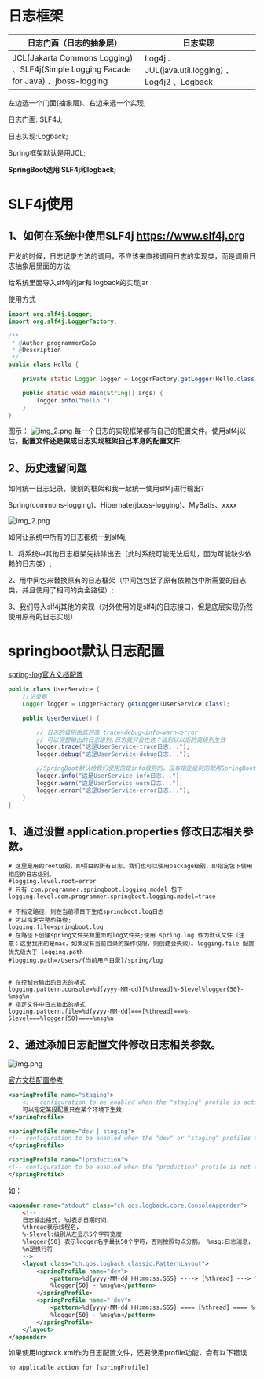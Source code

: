 
# 日志框架
| 日志门面（日志的抽象层） | 日志实现 |
|---|---|
| JCL(Jakarta Commons Logging) 、SLF4j(Simple Logging Facade for Java) 、jboss-logging | Log4j 、JUL(java.util.logging) 、Log4j2 、Logback |
左边选一个门面(抽象层)、右边来选一个实现; 

日志门面: SLF4J;

日志实现:Logback;

Spring框架默认是用JCL;

**SpringBoot选用 SLF4j和logback;**

# SLF4j使用
## 1、如何在系统中使用SLF4j https://www.slf4j.org
开发的时候，日志记录方法的调用，不应该来直接调用日志的实现类，而是调用日志抽象层里面的方法; 

给系统里面导入slf4j的jar和 logback的实现jar

使用方式
```java
import org.slf4j.Logger;
import org.slf4j.LoggerFactory;

/**
 * @Author programmerGoGo
 * @Description
 */
public class Hello {

    private static Logger logger = LoggerFactory.getLogger(Hello.class);

    public static void main(String[] args) {
        logger.info("hello.");
    }
}
```

图示：
![img_2.png](img_4.png)
每一个日志的实现框架都有自己的配置文件。使用slf4j以后，**配置文件还是做成日志实现框架自己本身的配置文件**;

## 2、历史遗留问题
如何统一日志记录，使别的框架和我一起统一使用slf4j进行输出?

Spring(commons-logging)、Hibernate(jboss-logging)、MyBatis、xxxx

![img_2.png](img_2.png)

如何让系统中所有的日志都统一到slf4j; 

1、将系统中其他日志框架先排除出去（此时系统可能无法启动，因为可能缺少依赖的日志类）; 

2、用中间包来替换原有的日志框架（中间包包括了原有依赖包中所需要的日志类，并且使用了相同的类全路径）;

3、我们导入slf4j其他的实现（对外使用的是slf4j的日志接口，但是底层实现仍然使用原有的日志实现）


# springboot默认日志配置

[spring-log官方文档配置](https://docs.spring.io/spring-boot/docs/current/reference/html/features.html#features.logging)

```java
public class UserService {
    //记录器
    Logger logger = LoggerFactory.getLogger(UserService.class);

    public UserService() {

        // 日志的级别由低到高 trace<debug<info<warn<error
        // 可以调整输出的日志级别;日志就只会在这个级别以以后的高级别生效
        logger.trace("这是UserService-trace日志...");
        logger.debug("这是UserService-debug日志...");

        //SpringBoot默认给我们使用的是info级别的，没有指定级别的就用SpringBoot默认规定的级别
        logger.info("这是UserService-info日志...");
        logger.warn("这是UserService-warn日志...");
        logger.error("这是UserService-error日志...");
    }
}
```

## 1、通过设置 application.properties 修改日志相关参数。
```properties
# 这里是用的root级别，即项目的所有日志，我们也可以使用package级别，即指定包下使用相应的日志级别。
#logging.level.root=error
# 只有 com.programmer.springboot.logging.model 包下
logging.level.com.programmer.springboot.logging.model=trace

# 不指定路径，则在当前项目下生成springboot.log日志
# 可以指定完整的路径;
logging.file=springboot.log
# 在路径下创建spring文件夹和里面的log文件夹;使用 spring.log 作为默认文件（注意：这里我用的是mac，如果没有当前目录的操作权限，则创建会失败）。logging.file 配置优先级大于 logging.path
#logging.path=/Users/{当前用户目录}/spring/log


# 在控制台输出的日志的格式
logging.pattern.console=%d{yyyy‐MM‐dd}[%thread]%‐5level%logger{50}‐%msg%n
# 指定文件中日志输出的格式
logging.pattern.file=%d{yyyy‐MM‐dd}===[%thread]===%‐5level===%logger{50}====%msg%n
```
## 2、通过添加日志配置文件修改日志相关参数。
![img.png](img.png)

[官方文档配置参考](https://docs.spring.io/spring-boot/docs/current/reference/html/features.html#features.logging.logback-extensions.profile-specific)
```xml
<springProfile name="staging">
    <!-- configuration to be enabled when the "staging" profile is active -->
    可以指定某段配置只在某个环境下生效
</springProfile>

<springProfile name="dev | staging">
<!-- configuration to be enabled when the "dev" or "staging" profiles are active -->
</springProfile>

<springProfile name="!production">
<!-- configuration to be enabled when the "production" profile is not active -->
</springProfile>
```
如：
```xml
<appender name="stdout" class="ch.qos.logback.core.ConsoleAppender">
    <!‐‐
    日志输出格式: %d表示日期时间，
    %thread表示线程名，
    %‐5level:级别从左显示5个字符宽度
    %logger{50} 表示logger名字最长50个字符，否则按照句点分割。 %msg:日志消息，
    %n是换行符
    ‐‐>
    <layout class="ch.qos.logback.classic.PatternLayout">
        <springProfile name="dev">
            <pattern>%d{yyyy‐MM‐dd HH:mm:ss.SSS} ‐‐‐‐> [%thread] ‐‐‐> %‐5level
            %logger{50} ‐ %msg%n</pattern>
        </springProfile>
        <springProfile name="!dev">
            <pattern>%d{yyyy‐MM‐dd HH:mm:ss.SSS} ==== [%thread] ==== %‐5level
            %logger{50} ‐ %msg%n</pattern>
        </springProfile>
    </layout>
</appender>
```
如果使用logback.xml作为日志配置文件，还要使用profile功能，会有以下错误 

`no applicable action for [springProfile]`

